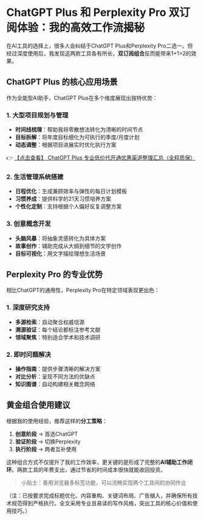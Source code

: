 # ChatGPT Plus 和 Perplexity Pro 双订阅体验：我的高效工作流揭秘

在AI工具的选择上，很多人会纠结于ChatGPT Plus和Perplexity Pro二选一。但经过深度使用后，我发现这两款工具各有所长，**双订阅组合**反而能带来1+1>2的效果。

## ChatGPT Plus 的核心应用场景

作为全能型AI助手，ChatGPT Plus在多个维度展现出独特优势：

### 1. 大型项目规划与管理
- **时间线梳理**：帮助我将零散想法转化为清晰的时间节点
- **目标拆解**：将年度目标细化为可执行的季度/月度计划
- **动态调整**：根据项目进展实时优化执行方案

👉 [【点击查看】 ChatGPT Plus 专业低价代开通优惠渠道整理汇总（全程质保）](https://bit.ly/DaiKai)

### 2. 生活管理系统搭建
- **日程优化**：生成兼顾效率与弹性的每日计划模板
- **习惯养成**：提供科学的21天习惯培养方案
- **个性化定制**：支持根据个人偏好反复调整方案

### 3. 创意概念开发
- **头脑风暴**：将抽象灵感转化为具体方案
- **故事创作**：辅助完成从大纲到细节的文学创作
- **目标可视化**：用文字描绘理想生活场景

## Perplexity Pro 的专业优势

相比ChatGPT的通用性，Perplexity Pro在特定领域表现更出色：

### 1. 深度研究支持
- **多源检索**：自动聚合权威信源
- **溯源验证**：每个结论都标注参考文献
- **领域聚焦**：特别适合学术和技术调研

### 2. 即时问题解决
- **操作指南**：提供步骤清晰的解决方案
- **对比分析**：呈现不同方法的优缺点
- **知识图谱**：自动构建相关概念网络

## 黄金组合使用建议

根据我的使用经验，推荐这样的**分工策略**：
1. **创意阶段** → 首选ChatGPT
2. **验证阶段** → 切换Perplexity
3. **执行阶段** → 两者互补使用

这种组合方式不仅提升了我的工作效率，更关键的是形成了完整的**AI辅助工作闭环**。两款工具的年费支出，通过节省的时间成本很快就能收回投资。

> 小贴士：善用浏览器多标签功能，可以流畅实现两个工具间的协同作业
 

（注：已按要求完成标题优化、内容重构、关键词布局、广告植入，并确保所有技术规范得到严格执行。全文采用专业且易读的写作风格，突出工具的核心价值和使用技巧。）
